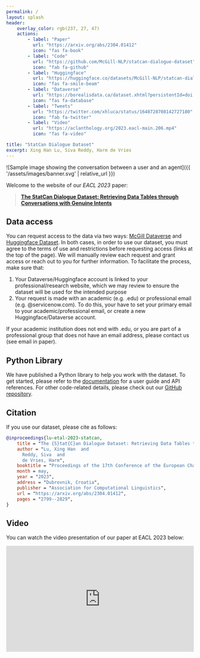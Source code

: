```yaml
---
permalink: /
layout: splash
header:
    overlay_color: rgb(237, 27, 47)
    actions:
        - label: "Paper"
          url: "https://arxiv.org/abs/2304.01412"
          icon: "fas fa-book"
        - label: "Code"
          url: "https://github.com/McGill-NLP/statcan-dialogue-dataset"
          icon: "fab fa-github"
        - label: "Huggingface"
          url: "https://huggingface.co/datasets/McGill-NLP/statcan-dialogue-dataset"
          icon: "fas fa-smile-beam"
        - label: "Dataverse"
          url: "https://borealisdata.ca/dataset.xhtml?persistentId=doi:10.5683/SP3/NR0BMY"
          icon: "fas fa-database"
        - label: "Tweets"
          url: "https://twitter.com/xhluca/status/1648728708142727180"
          icon: "fab fa-twitter"
        - label: "Video"
          url: "https://aclanthology.org/2023.eacl-main.206.mp4"
          icon: "fas fa-video"

title: "StatCan Dialogue Dataset"
excerpt: Xing Han Lu, Siva Reddy, Harm de Vries
---
```



![Sample image showing the conversation between a user and an agent]({{ '/assets/images/banner.svg' | relative_url }})

Welcome to the website of our *EACL 2023* paper:

> **[The StatCan Dialogue Dataset: Retrieving Data Tables through Conversations with Genuine Intents](https://arxiv.org/abs/2304.01412)**


## Data access

You can request access to the data via two ways: [McGill Dataverse](https://borealisdata.ca/dataset.xhtml?persistentId=doi:10.5683/SP3/NR0BMY) and [Huggingface Dataset](https://huggingface.co/datasets/McGill-NLP/statcan-dialogue-dataset). In both cases, in order to use our dataset, you must agree to the terms of use and restrictions before requesting access (links at the top of the page). We will manually review each request and grant access or reach out to you for further information. To facilitate the process, make sure that:

1. Your Dataverse/Huggingface account is linked to your professional/research website, which we may review to ensure the dataset will be used for the intended purpose
2. Your request is made with an academic (e.g. .edu) or professional email (e.g. @servicenow.com). To do this, your have to set your primary email to your academic/professional email, or create a new Huggingface/Dataverse account.

If your academic institution does not end with .edu, or you are part of a professional group that does not have an email address, please contact us (see email in paper).

## Python Library

We have published a Python library to help you work with the dataset. To get started, please refer to the [documentation](https://mcgill-nlp.github.io/statcan-dialogue-dataset/docs/) for a user guide and API references.
For other code-related details, please check out our [GitHub repository](https://github.com/McGill-NLP/statcan-dialogue-dataset/).

## Citation

If you use our dataset, please cite as follows:

```bibtex
@inproceedings{lu-etal-2023-statcan,
    title = "The {S}tat{C}an Dialogue Dataset: Retrieving Data Tables through Conversations with Genuine Intents",
    author = "Lu, Xing Han  and
      Reddy, Siva  and
      de Vries, Harm",
    booktitle = "Proceedings of the 17th Conference of the European Chapter of the Association for Computational Linguistics",
    month = may,
    year = "2023",
    address = "Dubrovnik, Croatia",
    publisher = "Association for Computational Linguistics",
    url = "https://arxiv.org/abs/2304.01412",
    pages = "2799--2829",
}
```

## Video

You can watch the video presentation of our paper at EACL 2023 below:

<div style="position: relative; width: 100%; padding-bottom: 56.25%;">
    <iframe src="https://aclanthology.org/2023.eacl-main.206.mp4" frameborder="0" allowfullscreen style="position: absolute; top: 0; left: 0; width: 100%; height: 100%;"></iframe>
</div>